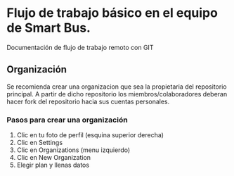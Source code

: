 # Flujo de trabajo básico en el equipo de Smart Bus.
Documentación de flujo de trabajo remoto con GIT

## Organización
Se recomienda crear una organizacion que sea la propietaria del repositorio  
principal. A partir de dicho repositorio los miembros/colaboradores deberan  
hacer fork del repositorio hacia sus cuentas personales.

### Pasos para crear una organización
1. Clic en tu foto de perfil (esquina superior derecha)
2. Clic en Settings
3. Clic en Organizations (menu izquierdo)
4. Clic en New Organization
5. Elegir plan y llenas datos